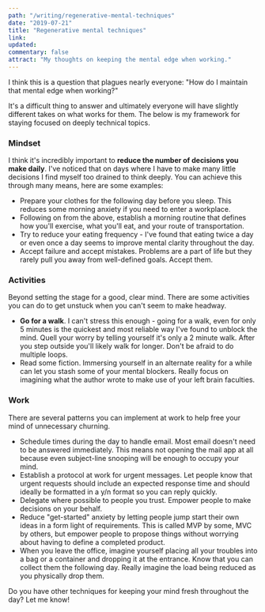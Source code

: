 ```yaml
---
path: "/writing/regenerative-mental-techniques"
date: "2019-07-21"
title: "Regenerative mental techniques"
link: 
updated:
commentary: false
attract: "My thoughts on keeping the mental edge when working."
---
```

I think this is a question that plagues nearly everyone: "How do I maintain that mental edge when working?"

It's a difficult thing to answer and ultimately everyone will have slightly different takes on what works for them.  The below is my framework for staying focused on deeply technical topics.

### Mindset
I think it's incredibly important to **reduce the number of decisions you make
daily**.  I've noticed that on days where I have to make many little decisions
I find myself too drained to think deeply.  You can achieve this through many
means, here are some examples:
* Prepare your clothes for the following day before you sleep.  This reduces
  some morning anxiety if you need to enter a workplace.
* Following on from the above, establish a morning routine that defines how
  you'll exercise, what you'll eat, and your route of transportation.
* Try to reduce your eating frequency - I've found that eating twice a day or
  even once a day seems to improve mental clarity throughout the day.
* Accept failure and accept mistakes.  Problems are a part of life but they
  rarely pull you away from well-defined goals.  Accept them.

### Activities
Beyond setting the stage for a good, clear mind.  There are some activities you
can do to get unstuck when you can't seem to make headway.
* **Go for a walk**.  I can't stress this enough - going for a walk, even for
  only 5 minutes is the quickest and most reliable way I've found to unblock the
  mind.  Quell your worry by telling yourself it's only a 2 minute walk.  After
  you step outside you'll likely walk for longer.  Don't be afraid to do
  multiple loops.
* Read some fiction.  Immersing yourself in an alternate reality for a while can
  let you stash some of your mental blockers.  Really focus on imagining what
  the author wrote to make use of your left brain faculties.

### Work
There are several patterns you can implement at work to help free your mind of
unnecessary churning.
* Schedule times during the day to handle email.  Most email doesn't need to
  be answered immediately.  This means not opening the mail app at all because
  even subject-line snooping will be enough to occupy your mind.
* Establish a protocol at work for urgent messages.  Let people know that
  urgent requests should include an expected response time and should ideally
  be formatted in a y/n format so you can reply quickly.  
* Delegate where possible to people you trust.  Empower people to make
  decisions on your behalf.
* Reduce "get-started" anxiety by letting people jump start their own ideas
  in a form light of requirements.  This is called MVP by some, MVC by others,
  but empower people to propose things without worrying about having to
  define a completed product.
* When you leave the office, imagine yourself placing all your troubles into a
  bag or a container and dropping it at the entrance.  Know that you can
  collect them the following day.  Really imagine the load being reduced as
  you physically drop them.

Do you have other techniques for keeping your mind fresh throughout the day?
Let me know!
